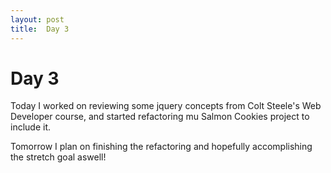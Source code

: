 ```yaml
---
layout: post
title:  Day 3
---
```


# Day 3

Today I worked on reviewing some jquery concepts from Colt Steele's Web Developer course, and started refactoring mu Salmon Cookies project to include it.

Tomorrow I plan on finishing the refactoring and hopefully accomplishing the stretch goal aswell!